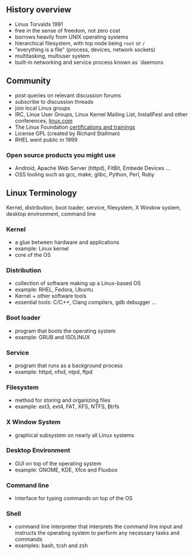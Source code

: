 ## History overview

- Linus Torvalds 1991
- free in the sense of freedom, not zero cost
- borrows heavily from UNIX operating systems
- hierarchical filesystem, with top node being `root` or `/`
- "everything is a file" (process, devices, network sockets)
- multitasking, multiuser system
- built-in networking and service process known as `daemons

## Community

- post queries on relevant discussion forums
- subscribe to discussion threads
- join local Linux groups
- IRC, Linux User Groups, Linux Kernel Mailing List, InstallFest and other conferences, [linux.com](http://linux.com)
- The Linux Foundation [certifications and trainings](https://training.linuxfoundation.org/)
- License GPL (created by Richard Stallman)
- RHEL went public in 1999

### Open source products you might use

- Android, Apache Web Server (httpd), FitBit, Embede Devices ...
- OSS tooling such as gcc, make, glibc, Python, Perl, Ruby


## Linux Terminology

Kernel, distribution, boot loader, service, filesystem, X Window system, desktop environment, command line

### Kernel

- a glue between hardware and applications
- example: Linux kernel
- core of the OS

### Distribution

- collection of software making up a Linux-based OS
- example: RHEL, Fedora, Ubuntu
- Kernel + other software tools
- essential tools: C/C++, Clang compilers, gdb debugger ...

### Boot loader

- program that boots the operating system
- example: GRUB and ISOLINUX

### Service

- program that runs as a background process
- example: httpd, nfsd, ntpd, ftpd

### Filesystem

- method for storing and organizing files
- example: ext3, ext4, FAT, XFS, NTFS, Btrfs

### X Window System

- graphical subsystem on nearly all Linux systems

### Desktop Environment

- GUI on top of the operating system
- example: GNOME, KDE, Xfce and Fluxbox


### Command line

- interface for typing commands on top of the OS

### Shell

- command line interpreter that interprets the command line input and instructs the operating system to perform any necessary tasks and commands
- examples: bash, tcsh and zsh


